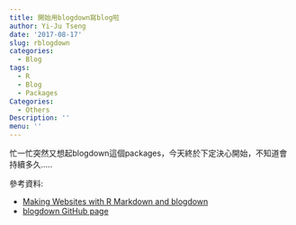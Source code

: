 ```yaml
---
title: 開始用blogdown寫blog啦
author: Yi-Ju Tseng
date: '2017-08-17'
slug: rblogdown
categories:
  - Blog
tags:
  - R
  - Blog
  - Packages
Categories:
  - Others
Description: ''
menu: ''
---
```


忙一忙突然又想起blogdown這個packages，今天終於下定決心開始，不知道會持續多久.....

參考資料:

- [Making Websites with R Markdown and blogdown](https://slides.yihui.name/2017-rstudio-webinar-blogdown-Yihui-Xie.html )
- [blogdown GitHub page](https://github.com/rstudio/blogdown)